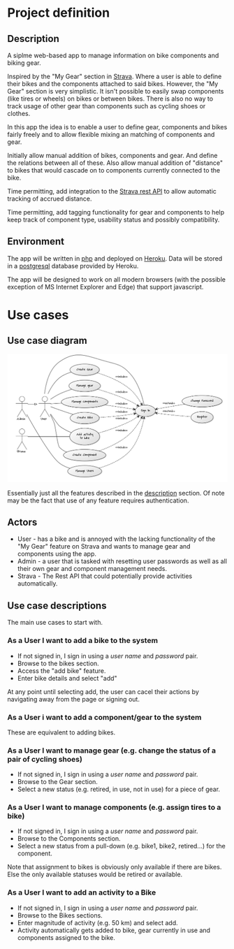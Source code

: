 # Project definition

## Description

A siplme web-based app to manage information on bike components and biking gear.

Inspired by the "My Gear" section in [Strava](https://www.strava.com). Where a user is able to define their bikes and the components attached to said bikes. However, the "My Gear" section is very simplistic. It isn't possible to easily swap components (like tires or wheels) on bikes or between bikes. There is also no way to track usage of other gear than components such as cycling shoes or clothes.

In this app the idea is to enable a user to define gear, components and bikes fairly freely and to allow flexible mixing an matching of components and gear.

Initially allow manual addition of bikes, components and gear. And define the relations between all of these. Also allow manual addition of "distance" to bikes that would cascade on to components currently connected to the bike.

Time permitting, add integration to the [Strava rest API](https://strava.github.io/api/) to allow automatic tracking of accrued distance.

Time permitting, add tagging functionality for gear and components to help keep track of component type, usability status and possibly compatibility.

## Environment

The app will be written in [php](http://php.net/manual/en/intro-whatis.php) and deployed on [Heroku](https://www.heroku.com/). Data will be stored in a [postgresql](https://www.postgresql.org/) database provided by Heroku.

The app will be designed to work on all modern browsers (with the possible exception of MS Internet Explorer and Edge) that support javascript.

# Use cases

## Use case diagram

![use cases](use.png)

Essentially just all the features described in the [description](dokumentation.md#description) section. Of note may be the fact that use of any feature requires authentication.

## Actors

* User - has a bike and is annoyed with the lacking functionality of the "My Gear" feature on Strava and wants to manage gear and components using the app.
* Admin - a user that is tasked with resetting user passwords as well as all their own gear and component management needs.
* Strava - The Rest API that could potentially provide activities automatically.

## Use case descriptions

The main use cases to start with.

### As a User I want to add a bike to the system

* If not signed in, I sign in using a *user name* and *password* pair.
* Browse to the bikes section.
* Access the "add bike" feature.
* Enter bike details and select "add"

At any point until selecting add, the user can cacel their actions by navigating away from the page or signing out.

### As a User i want to add a component/gear to the system

These are equivalent to adding bikes.

### As a User I want to manage gear (e.g. change the status of a pair of cycling shoes)

* If not signed in, I sign in using a *user name* and *password* pair.
* Browse to the Gear section.
* Select a new status (e.g. retired, in use, not in use) for a piece of gear.

### As a User I want to manage components (e.g. assign tires to a bike)

* If not signed in, I sign in using a *user name* and *password* pair.
* Browse to the Components section.
* Select a new status from a pull-down (e.g. bike1, bike2, retired...) for the component.

Note that assignment to bikes is obviously only available if there are bikes. Else the only available statuses would be retired or available.

### As a User I want to add an activity to a Bike

* If not signed in, I sign in using a *user name* and *password* pair.
* Browse to the Bikes sections.
* Enter magnitude of activity (e.g. 50 km) and select add.
* Activity automatically gets added to bike, gear currently in use and components assigned to the bike.
